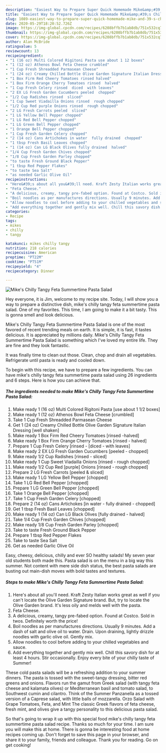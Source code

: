 ```yaml
---
description: "Easiest Way to Prepare Super Quick Homemade Mike&amp;#39;s Chilly Tangy Feta Summertime Pasta Salad"
title: "Easiest Way to Prepare Super Quick Homemade Mike&amp;#39;s Chilly Tangy Feta Summertime Pasta Salad"
slug: 1089-easiest-way-to-prepare-super-quick-homemade-mike-and-39-s-chilly-tangy-feta-summertime-pasta-salad
date: 2020-05-29T18:20:52.726Z
image: https://img-global.cpcdn.com/recipes/6208bffb7b1ab8db/751x532cq70/mikes-chilly-tangy-feta-summertime-pasta-salad-recipe-main-photo.jpg
thumbnail: https://img-global.cpcdn.com/recipes/6208bffb7b1ab8db/751x532cq70/mikes-chilly-tangy-feta-summertime-pasta-salad-recipe-main-photo.jpg
cover: https://img-global.cpcdn.com/recipes/6208bffb7b1ab8db/751x532cq70/mikes-chilly-tangy-feta-summertime-pasta-salad-recipe-main-photo.jpg
author: Alan McBride
ratingvalue: 5
reviewcount: 13
recipeingredient:
- "1 (16 oz) Multi Colored Rigitoni Pasta use about 1 12 boxes"
- "1 (12 oz) Athenos Bowl Feta Cheese crumbled"
- "1 Cup Fresh Shreadded Parmasean Cheese"
- "1 (24 oz) Creamy Chilled Bottle Olive Garden Signature Italian Dressing well shaken"
- "1 Box Firm Red Cheery Tomatoes rinsed halved"
- "1 Box Firm Orange Cherry Tomatoes rinsed  halved"
- "1 Cup Fresh Celery rinsed  diced  with leaves"
- "2 EX LG Fresh Garden Cucumbers peeled  chopped"
- "1/2 Cup Radishes rinsed  sliced"
- "1 Cup Sweet Viadailla Onions rinsed  rough chopped"
- "1/2 Cup Red purple Onions rinsed  rough chopped"
- "2 LG Fresh Carrots peeled  sliced"
- "1 LG Yellow Bell Pepper chopped"
- "1 LG Red Bell Pepper chopped"
- "1 LG Green Bell Pepper chopped"
- "1 Orange Bell Pepper chopped"
- "1 Cup Fresh Garden Celery chopped"
- "2 (14 oz) Cans Artichokes in water  fully drained  chopped"
- "1 tbsp Fresh Basil Leaves chopped"
- "1 (14 oz) Can LG Black Olives fully drained  halved"
- "1/4 Cup Fresh Garden Chives chopped"
- "1/8 Cup Fresh Garden Parley chopped"
- "to taste Fresh Ground Black Pepper"
- "1 tbsp Red Pepper Flakes"
- "to taste Sea Salt"
- "as needed Garlic Olive Oil"
recipeinstructions:
- "Here&#39;s about all you&#39;ll need. Kraft Zesty Italian works great as well if you can&#39;t locate the Olive Garden Signature brand. But, try to locate the Olive Garden brand. It&#39;s less oily and melds well with the pasta."
- "Feta Cheese."
- "A delicious, creamy, tangy pre-fabed option. Found at Costco. Sold in twos. Definitely worth the price!"
- "Boil noodles as per manufactures directions. Usually 9 minutes. Add a dash of salt and olive oil to water. Drain. Upon draining, lightly drizzle noodles with garlic olive oil. Gently mix."
- "Allow noodles to cool before adding to your chilled vegetables and sauce."
- "Add everything together and gently mix well. Chill this savory dish for at least 4 hours. Stir occasionally. Enjoy every bite of your chilly taste of Summer!"
categories:
- Recipe
tags:
- mikes
- chilly
- tangy

katakunci: mikes chilly tangy 
nutrition: 218 calories
recipecuisine: American
preptime: "PT22M"
cooktime: "PT51M"
recipeyield: "4"
recipecategory: Dinner

---
```



![Mike&#39;s Chilly Tangy Feta Summertime Pasta Salad](https://img-global.cpcdn.com/recipes/6208bffb7b1ab8db/751x532cq70/mikes-chilly-tangy-feta-summertime-pasta-salad-recipe-main-photo.jpg)

Hey everyone, it is Jim, welcome to my recipe site. Today, I will show you a way to prepare a distinctive dish, mike&#39;s chilly tangy feta summertime pasta salad. One of my favorites. This time, I am going to make it a bit tasty. This is gonna smell and look delicious.

Mike&#39;s Chilly Tangy Feta Summertime Pasta Salad is one of the most favored of recent trending meals on earth. It is simple, it is fast, it tastes delicious. It is appreciated by millions daily. Mike&#39;s Chilly Tangy Feta Summertime Pasta Salad is something which I've loved my entire life. They are fine and they look fantastic.

It was finally time to clean out those. Clean, chop and drain all vegetables. Refrigerate until pasta is ready and cooled down.


To begin with this recipe, we have to prepare a few ingredients. You can have mike&#39;s chilly tangy feta summertime pasta salad using 26 ingredients and 6 steps. Here is how you can achieve that.

<!--inarticleads1-->

##### The ingredients needed to make Mike&#39;s Chilly Tangy Feta Summertime Pasta Salad:

1. Make ready 1 (16 oz) Multi Colored Rigitoni Pasta [use about 1 1/2 boxes]
1. Make ready 1 (12 oz) Athenos Bowl Feta Cheese [crumbled]
1. Take 1 Cup Fresh Shreadded Parmasean Cheese
1. Get 1 (24 oz) Creamy Chilled Bottle Olive Garden Signature Italian Dressing [well shaken]
1. Make ready 1 Box Firm Red Cheery Tomatoes [rinsed -halved]
1. Make ready 1 Box Firm Orange Cherry Tomatoes [rinsed - halved]
1. Prepare 1 Cup Fresh Celery [rinsed - [diced - with leaves]
1. Make ready 2 EX LG Fresh Garden Cucumbers [peeled - chopped]
1. Make ready 1/2 Cup Radishes [rinsed - sliced]
1. Make ready 1 Cup Sweet Viadailla Onions [rinsed - rough chopped]
1. Make ready 1/2 Cup Red [purple] Onions [rinsed - rough chopped]
1. Prepare 2 LG Fresh Carrots [peeled &amp; sliced]
1. Make ready 1 LG Yellow Bell Pepper [chopped]
1. Take 1 LG Red Bell Pepper [chopped]
1. Prepare 1 LG Green Bell Pepper [chopped]
1. Take 1 Orange Bell Pepper [chopped]
1. Take 1 Cup Fresh Garden Celery [chopped]
1. Prepare 2 (14 oz) Cans Artichokes [in water - fully drained - chopped]
1. Get 1 tbsp Fresh Basil Leaves [chopped]
1. Make ready 1 (14 oz) Can LG Black Olives [fully drained - halved]
1. Take 1/4 Cup Fresh Garden Chives [chopped]
1. Make ready 1/8 Cup Fresh Garden Parley [chopped]
1. Take to taste Fresh Ground Black Pepper
1. Prepare 1 tbsp Red Pepper Flakes
1. Take to taste Sea Salt
1. Get as needed Garlic Olive Oil


Easy, cheesy, delicious, chilly and ever SO healthy salads! My seven year old students both made this. Pasta salad is on the menu in a big way this summer. Not content with mere side dish status, the best pasta salads are busting out main-dish moves with bold tastes and textures. 

<!--inarticleads2-->

##### Steps to make Mike&#39;s Chilly Tangy Feta Summertime Pasta Salad:

1. Here&#39;s about all you&#39;ll need. Kraft Zesty Italian works great as well if you can&#39;t locate the Olive Garden Signature brand. But, try to locate the Olive Garden brand. It&#39;s less oily and melds well with the pasta.
1. Feta Cheese.
1. A delicious, creamy, tangy pre-fabed option. Found at Costco. Sold in twos. Definitely worth the price!
1. Boil noodles as per manufactures directions. Usually 9 minutes. Add a dash of salt and olive oil to water. Drain. Upon draining, lightly drizzle noodles with garlic olive oil. Gently mix.
1. Allow noodles to cool before adding to your chilled vegetables and sauce.
1. Add everything together and gently mix well. Chill this savory dish for at least 4 hours. Stir occasionally. Enjoy every bite of your chilly taste of Summer!


These cold pasta salads will be a refreshing addition to your summer dinners. The pasta is tossed with the sweet-tangy dressing, bitter red greens and onions. Flavors run the gamut from Greek salad (with tangy feta cheese and kalamata olives) or Mediterranean basil and tomato salad, to Southwest cumin and cilantro. Think of the Summer Panzanella as a tossed version of a Caprese salad, with little balls of mozzarella. Orzo Salad with Grape Tomatoes, Feta, and Mint The classic Greek flavors of feta cheese, fresh mint, and olives give a tangy personality to this delicious pasta salad. 

So that's going to wrap it up with this special food mike&#39;s chilly tangy feta summertime pasta salad recipe. Thanks so much for your time. I am sure you will make this at home. There is gonna be interesting food at home recipes coming up. Don't forget to save this page in your browser, and share it to your family, friends and colleague. Thank you for reading. Go on get cooking!
